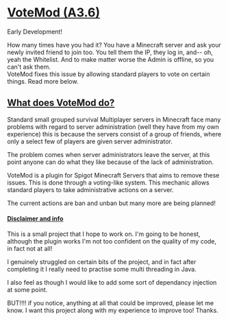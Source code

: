 # <u> VoteMod (A3.6)</u>
Early Development!

How many times have you had it? You have a Minecraft server and ask your newly 
invited friend to join too. You tell them the IP, they log in, and-- oh, yeah the Whitelist. And to make matter worse
the Admin is offline, so you can't ask them.  
VoteMod fixes this issue by allowing standard players to vote on certain things. Read more
below.

## <u> What does VoteMod do? </u>
Standard small grouped survival Multiplayer servers in Minecraft face many problems
with regard to server administration (well they have from my own experience) this is because
the servers consist of a group of friends, where only a select few of players are given 
server administrator.

The problem comes when server administrators leave the server, at this point anyone can do
what they like because of the lack of administration.


VoteMod is a plugin for Spigot Minecraft Servers that aims to remove these issues. This is
done through a voting-like system. This mechanic allows standard players to take
administrative actions on a server.

The current actions are ban and unban but many more are being planned!

#### <u>Disclaimer and info</u>
This is a small project that I hope to work on. I'm going to be honest, although the plugin
works I'm not too confident on the quality of my code, in fact not at all!

I genuinely struggled on certain bits of the project, and in fact after completing it
I really need to practise some multi threading in Java.

I also feel as though I would like to add some sort of dependancy
injection at some point.

BUT!!!! if you notice, anything at all that could be improved, please let me know.
I want this project along with my experience to improve too! Thanks.
